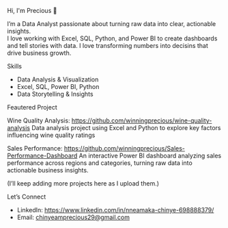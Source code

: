  Hi, I'm Precious 👋

I’m a Data Analyst passionate about turning raw data into clear, actionable insights.  
I love working with Excel, SQL, Python, and Power BI to create dashboards and tell stories with data.
I love transforming numbers into decisins that drive business growth.

 Skills
- Data Analysis & Visualization  
- Excel, SQL, Power BI, Python 
- Data Storytelling & Insights  

Feautered Project

 Wine Quality Analysis: https://github.com/winningprecious/wine-quality-analysis
   Data analysis project using Excel and Python to explore key factors influencing wine quality ratings
   
 Sales Performance: https://github.com/winningprecious/Sales-Performance-Dashboard
      An interactive Power BI dashboard analyzing sales performance across regions and categories, turning raw data into actionable business insights.

(I’ll keep adding more projects here as I upload them.)  


Let’s Connect
- LinkedIn: https://www.linkedin.com/in/nneamaka-chinye-698888379/ 
- Email: chinyeamprecious29@gmail.com 
